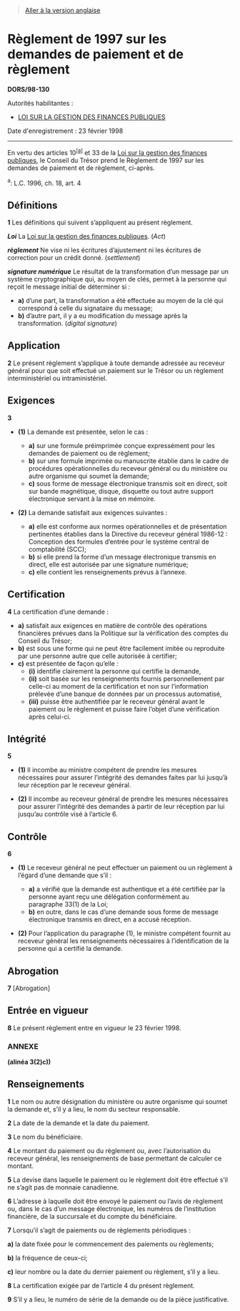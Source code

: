 > [Aller à la version anglaise](/en/Regulations/Statutory%20Orders%20and%20Regulations/98/130.md)

# Règlement de 1997 sur les demandes de paiement et de règlement

**DORS/98-130**

Autorités habilitantes : 
- [LOI SUR LA GESTION DES FINANCES PUBLIQUES](/fr/Lois/Lois%20révisées%20du%20Canada/F/F-11.md)

Date d'enregistrement : 23 février 1998

----------

En vertu des articles 10<sup><a href='#footnotea_f'>[a]</a></sup> et 33 de la [Loi sur la gestion des finances publiques](/fr/Lois/Lois%20révisées%20du%20Canada/F/F-11.md), le Conseil du Trésor prend le Règlement de 1997 sur les demandes de paiement et de règlement, ci-après.

<a name='footnotea_f'><sup>a</sup></a>: L.C. 1996, ch. 18, art. 4<br />




## Définitions


**1** Les définitions qui suivent s’appliquent au présent règlement.

***Loi*** La [Loi sur la gestion des finances publiques](/fr/Lois/Lois%20révisées%20du%20Canada/F/F-11.md). (*Act*)

***règlement*** Ne vise ni les écritures d’ajustement ni les écritures de correction pour un crédit donné. (*settlement*)

***signature numérique*** Le résultat de la transformation d’un message par un système cryptographique qui, au moyen de clés, permet à la personne qui reçoit le message initial de déterminer si :
- **a)** d’une part, la transformation a été effectuée au moyen de la clé qui correspond à celle du signataire du message;
- **b)** d’autre part, il y a eu modification du message après la transformation. (*digital signature*)




## Application


**2** Le présent règlement s’applique à toute demande adressée au receveur général pour que soit effectué un paiement sur le Trésor ou un règlement interministériel ou intraministériel.




## Exigences


**3** 

- **(1)** La demande est présentée, selon le cas :
	- **a)** sur une formule préimprimée conçue expressément pour les demandes de paiement ou de règlement;
	- **b)** sur une formule imprimée ou manuscrite établie dans le cadre de procédures opérationnelles du receveur général ou du ministère ou autre organisme qui soumet la demande;
	- **c)** sous forme de message électronique transmis soit en direct, soit sur bande magnétique, disque, disquette ou tout autre support électronique servant à la mise en mémoire.

- **(2)** La demande satisfait aux exigences suivantes :
	- **a)** elle est conforme aux normes opérationnelles et de présentation pertinentes établies dans la Directive du receveur général 1986-12 : Conception des formules d’entrée pour le système central de comptabilité (SCC);
	- **b)** si elle prend la forme d’un message électronique transmis en direct, elle est autorisée par une signature numérique;
	- **c)** elle contient les renseignements prévus à l’annexe.




## Certification


**4** La certification d’une demande :
- **a)** satisfait aux exigences en matière de contrôle des opérations financières prévues dans la Politique sur la vérification des comptes du Conseil du Trésor;
- **b)** est sous une forme qui ne peut être facilement imitée ou reproduite par une personne autre que celle autorisée à certifier;
- **c)** est présentée de façon qu’elle :
	- **(i)** identifie clairement la personne qui certifie la demande,
	- **(ii)** soit basée sur les renseignements fournis personnellement par celle-ci au moment de la certification et non sur l’information prélevée d’une banque de données par un processus automatisé,
	- **(iii)** puisse être authentifiée par le receveur général avant le paiement ou le règlement et puisse faire l’objet d’une vérification après celui-ci.




## Intégrité


**5** 

- **(1)** Il incombe au ministre compétent de prendre les mesures nécessaires pour assurer l’intégrité des demandes faites par lui jusqu’à leur réception par le receveur général.

- **(2)** Il incombe au receveur général de prendre les mesures nécessaires pour assurer l’intégrité des demandes à partir de leur réception par lui jusqu’au contrôle visé à l’article 6.




## Contrôle


**6** 

- **(1)** Le receveur général ne peut effectuer un paiement ou un règlement à l’égard d’une demande que s’il :
	- **a)** a vérifié que la demande est authentique et a été certifiée par la personne ayant reçu une délégation conformément au paragraphe 33(1) de la Loi;
	- **b)** en outre, dans le cas d’une demande sous forme de message électronique transmis en direct, en a accusé réception.

- **(2)** Pour l’application du paragraphe (1), le ministre compétent fournit au receveur général les renseignements nécessaires à l’identification de la personne qui a certifié la demande.




## Abrogation


**7** [Abrogation]




## Entrée en vigueur


**8** Le présent règlement entre en vigueur le 23 février 1998.




### **ANNEXE** 
**(alinéa 3(2)c))**
## Renseignements
**1** Le nom ou autre désignation du ministère ou autre organisme qui soumet la demande et, s’il y a lieu, le nom du secteur responsable.


**2** La date de la demande et la date du paiement.


**3** Le nom du bénéficiaire.


**4** Le montant du paiement ou du règlement ou, avec l’autorisation du receveur général, les renseignements de base permettant de calculer ce montant.


**5** La devise dans laquelle le paiement ou le règlement doit être effectué s’il ne s’agit pas de monnaie canadienne.


**6** L’adresse à laquelle doit être envoyé le paiement ou l’avis de règlement ou, dans le cas d’un message électronique, les numéros de l’institution financière, de la succursale et du compte du bénéficiaire.


**7** Lorsqu’il s’agit de paiements ou de règlements périodiques :

**a)** la date fixée pour le commencement des paiements ou règlements;




**b)** la fréquence de ceux-ci;


**c)** leur nombre ou la date du dernier paiement ou règlement, s’il y a lieu.


**8** La certification exigée par de l’article 4 du présent règlement.


**9** S’il y a lieu, le numéro de série de la demande ou de la pièce justificative.




